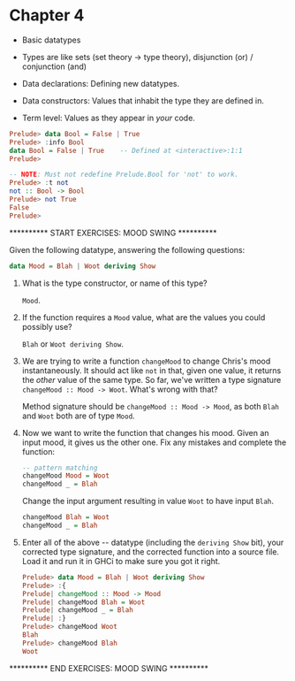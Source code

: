 # Chapter 4

- Basic datatypes

- Types are like sets (set theory -> type theory), disjunction (or) /
  conjunction (and)
- Data declarations: Defining new datatypes.
- Data constructors: Values that inhabit the type they are defined in.
- Term level: Values as they appear in *your* code.

```haskell
Prelude> data Bool = False | True
Prelude> :info Bool
data Bool = False | True 	-- Defined at <interactive>:1:1
Prelude>
```

```haskell
-- NOTE: Must not redefine Prelude.Bool for 'not' to work.
Prelude> :t not
not :: Bool -> Bool
Prelude> not True
False
Prelude>
```

********** START EXERCISES: MOOD SWING **********

Given the following datatype, answering the following questions:

```haskell
data Mood = Blah | Woot deriving Show
```

1.  What is the type constructor, or name of this type?

    `Mood`.

2.  If the function requires a `Mood` value, what are the values you could
    possibly use?

    `Blah` or `Woot deriving Show`.

3.  We are trying to write a function `changeMood` to change Chris's mood
    instantaneously. It should act like `not` in that, given one value, it
    returns the *other* value of the same type. So far, we've written a type
    signature `changeMood :: Mood -> Woot`. What's wrong with that?

    Method signature should be `changeMood :: Mood -> Mood`, as both `Blah` and
    `Woot` both are of type `Mood`.

4.  Now we want to write the function that changes his mood. Given an input
    mood, it gives us the other one. Fix any mistakes and complete the function:

    ```haskell
    -- pattern matching
    changeMood Mood = Woot
    changeMood _ = Blah
    ```

    Change the input argument resulting in value `Woot` to have input `Blah`.

    ```haskell
    changeMood Blah = Woot
    changeMood _ = Blah
    ```

5.  Enter all of the above -- datatype (including the `deriving Show` bit), your
    corrected type signature, and the corrected function into a source file.
    Load it and run it in GHCi to make sure you got it right.

    ```haskell
    Prelude> data Mood = Blah | Woot deriving Show
    Prelude> :{
    Prelude| changeMood :: Mood -> Mood
    Prelude| changeMood Blah = Woot
    Prelude| changeMood _ = Blah
    Prelude| :}
    Prelude> changeMood Woot
    Blah
    Prelude> changeMood Blah
    Woot
    ```

********** END EXERCISES: MOOD SWING **********
